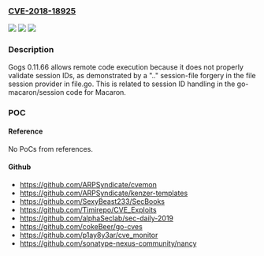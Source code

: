 ### [CVE-2018-18925](https://cve.mitre.org/cgi-bin/cvename.cgi?name=CVE-2018-18925)
![](https://img.shields.io/static/v1?label=Product&message=n%2Fa&color=blue)
![](https://img.shields.io/static/v1?label=Version&message=n%2Fa&color=blue)
![](https://img.shields.io/static/v1?label=Vulnerability&message=n%2Fa&color=brighgreen)

### Description

Gogs 0.11.66 allows remote code execution because it does not properly validate session IDs, as demonstrated by a ".." session-file forgery in the file session provider in file.go. This is related to session ID handling in the go-macaron/session code for Macaron.

### POC

#### Reference
No PoCs from references.

#### Github
- https://github.com/ARPSyndicate/cvemon
- https://github.com/ARPSyndicate/kenzer-templates
- https://github.com/SexyBeast233/SecBooks
- https://github.com/Timirepo/CVE_Exploits
- https://github.com/alphaSeclab/sec-daily-2019
- https://github.com/cokeBeer/go-cves
- https://github.com/p1ay8y3ar/cve_monitor
- https://github.com/sonatype-nexus-community/nancy

